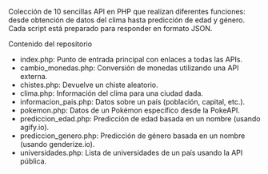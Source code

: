 Colección de 10 sencillas API en PHP que realizan diferentes funciones: desde obtención de datos del clima hasta predicción de edad y género. Cada script está preparado para responder en formato JSON.


Contenido del repositorio

* index.php:	Punto de entrada principal con enlaces a todas las APIs.
* cambio_monedas.php:	Conversión de monedas utilizando una API externa.
* chistes.php:	Devuelve un chiste aleatorio.
* clima.php:	Información del clima para una ciudad dada.
* informacion_pais.php:	Datos sobre un país (población, capital, etc.).
* pokemon.php:	Datos de un Pokémon específico desde la PokeAPI.
* prediccion_edad.php:	Predicción de edad basada en un nombre (usando agify.io).
* prediccion_genero.php:	Predicción de género basada en un nombre (usando genderize.io).
* universidades.php:	Lista de universidades de un país usando la API pública.
